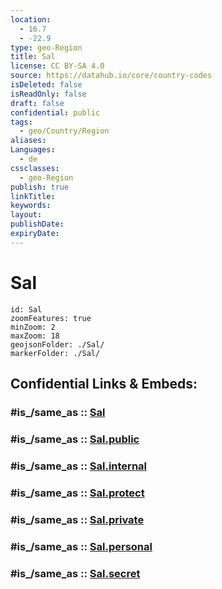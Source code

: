 ```yaml
---
location:
  - 16.7
  - -22.9
type: geo-Region
title: Sal
license: CC BY-SA 4.0
source: https://datahub.io/core/country-codes
isDeleted: false
isReadOnly: false
draft: false
confidential: public
tags:
  - geo/Country/Region
aliases:
Languages:
  - de
cssclasses:
  - geo-Region
publish: true
linkTitle:
keywords:
layout:
publishDate:
expiryDate:
---
```


# Sal

```leaflet
id: Sal
zoomFeatures: true 
minZoom: 2 
maxZoom: 18
geojsonFolder: ./Sal/
markerFolder: ./Sal/
```


## Confidential Links & Embeds: 

### #is_/same_as :: [Sal](/_Standards/Earth/Continent/Africa/Africa~West/Cape_Verde/municipalities~Cape_Verde/Sal.md) 

### #is_/same_as :: [Sal.public](/_public/Earth/Continent/Africa/Africa~West/Cape_Verde/municipalities~Cape_Verde/Sal.public.md) 

### #is_/same_as :: [Sal.internal](/_internal/Earth/Continent/Africa/Africa~West/Cape_Verde/municipalities~Cape_Verde/Sal.internal.md) 

### #is_/same_as :: [Sal.protect](/_protect/Earth/Continent/Africa/Africa~West/Cape_Verde/municipalities~Cape_Verde/Sal.protect.md) 

### #is_/same_as :: [Sal.private](/_private/Earth/Continent/Africa/Africa~West/Cape_Verde/municipalities~Cape_Verde/Sal.private.md) 

### #is_/same_as :: [Sal.personal](/_personal/Earth/Continent/Africa/Africa~West/Cape_Verde/municipalities~Cape_Verde/Sal.personal.md) 

### #is_/same_as :: [Sal.secret](/_secret/Earth/Continent/Africa/Africa~West/Cape_Verde/municipalities~Cape_Verde/Sal.secret.md)

